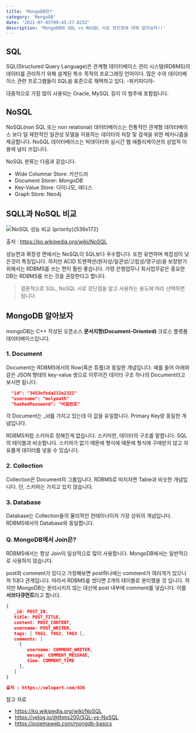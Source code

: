 ```yaml
---
title: 'MongoDB란?'
category: 'MongoDB'
date: '2021-07-05T09:45:27.825Z'
description: 'MongoDB와 SQL vs NoSQL 서로 장단점에 대해 알아보자!!'
---
```


## SQL

SQL(Structured Query Language)은 관계형 데이터베이스 관리 시스템(RDBMS)의 데이터를 관리하기 위해 설계된 특수 목적의 프로그래밍 언어이다. 많은 수의 데이터베이스 관련 프로그램들이 SQL을 표준으로 채택하고 있다. -위키피디아-

대중적으로 가장 많이 사용되는 Oracle, MySQL 등이 이 범주에 포함됩니다.

## NoSQL

NoSQL(non SQL 또는 non relational) 데이터베이스는 전통적인 관계형 데이터베이스 보다 덜 제한적인 일관성 모델을 이용하는 데이터의 저장 및 검색을 위한 메커니즘을 제공합니다. NoSQL 데이터베이스는 빅데이터와 실시간 웹 애플리케이션의 상업적 이용에 널리 쓰입니다.

NoSQL 분류는 다음과 같습니다.

- Wide Columnar Store: 카산드라
- Document Storer: _MongoDB_
- Key-Value Store: 다이나모, 레디스
- Graph Store: Neo4j

## SQLL과 NoSQL 비교

![NoSQL 성능 비교 {priority}{536x172}](/images/NoSQL-compare.jpg)

출처 : https://ko.wikipedia.org/wiki/NoSQL

성능면과 확장성 면에서는 NoSQL이 SQL보다 우수합니다. 또한 유연하며 복잡성이 낮은것이 특징입니다. 하지만 ACID 트랜잭션(원자성/일관성/고립성/영구성)을 보장받기 위해서는 RDBMS를 쓰는 편이 훨씬 좋습니다. 가령 은행업무나 회사업무같은 중요한 DB는 RDBMS를 쓰는 것을 권장한다고 합니다.

> 결론적으로 SQL, NoSQL 서로 장단점을 알고 사용하는 용도에 따라 선택하면 됩니다.

## MongoDB 알아보자

mongoDB는 C++ 작성된 오픈소스 **문서지향(Document-Oriented)** 크로스 플랫폼 데이터베이스입니다.

### 1. Document

Document는 RDBMS에서의 Row(혹은 튜플)과 동일한 개념입니다. 예를 들어 아래와 같은 JSON 형태의 key-value 쌍으로 이루어진 데이터 구조 하나의 Document라고 보시면 됩니다.

```json
  "id": "3453nfsda232e2321"
  "username": "molymath"
  "hashedPassword": "비밀번호"
```

각 Document는 \_id를 가지고 있는데 이 값을 유일합니다. Primary Key랑 동일한 개념입니다.

RDBMS처럼 스키마로 정해진게 없습니다. 스키미란, 데이터의 구조를 말합니다. SQL의 테이블과 비슷합니다. 스키마가 없기 때문에 형식에 때문에 형식에 구애받지 않고 자유롭게 데이터를 넣을 수 있습니다.

### 2. Collection

Collection은 Document의 그룹입니다. RDBMS로 따지자면 Table과 비슷한 개념입니다. 단, 스키마는 가지고 있지 않습니다.

### 3. Database

Database는 Collection들의 물리적인 컨테이너이자 가장 상위의 개념입니다. RDBMS에서의 Database와 동일합니다.

### Q. MongoDB에서 Join은?

RDBMS에서는 항상 Join이 일상적으로 많이 사용합니다. MongoDB에서는 일반적으로 사용하지 않습니다.

post와 comment가 있다고 가정해보면 post하나에는 comment가 여러개가 있으니까 1대다 관계입니다.
따라서 RDBMS를 썼다면 2개의 테이블로 분리했을 것 입니다. 하지만 MongoDB는 분리시키지 않는 대신에 post 내부에 comment를 넣습니다. 이를 **서브다큐먼트**라고 합니다.

```json
{
   _id: POST_ID,
   title: POST_TITLE,
   content: POST_CONTENT,
   username: POST_WRITER,
   tags: [ TAG1, TAG2, TAG3 ],
   comments: [
     {
        username: COMMENT_WRITER,
        mesage: COMMENT_MESSAGE,
        time: COMMENT_TIME
     },
   ]
}

출처 : https://velopert.com/436
```

참고 자료

- https://ko.wikipedia.org/wiki/NoSQL
- https://velog.io/@thms200/SQL-vs-NoSQL
- https://poiemaweb.com/mongdb-basics
